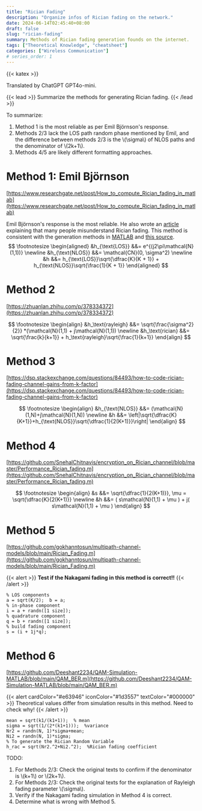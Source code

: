```yaml
---
title: "Rician Fading"
description: "Organize infos of Rician fading on the network."
date: 2024-06-14T02:45:40+08:00
draft: false
slug: "rician-fading"
summary: Methods of Rician fading generation founds on the internet.
tags: ["Theoretical Knowledge", "cheatsheet"]
categories: ["Wireless Communication"]
# series_order: 1
---
```

{{< katex >}}

Translated by ChatGPT GPT4o-mini.

{{< lead >}}
Summarize the methods for generating Rician fading.
{{< /lead >}}

To summarize:
1. Method 1 is the most reliable as per Emil Björnson's response.
2. Methods 2/3 lack the LOS path random phase mentioned by Emil, and the difference between methods 2/3 is the \\(\sigma\\) of NLOS paths and the denominator of \\(2k+1\\).
3. Methods 4/5 are likely different formatting approaches.

# Method 1: Emil Björnson
[https://www.researchgate.net/post/How_to_compute_Rician_fading_in_matlab](https://www.researchgate.net/post/How_to_compute_Rician_fading_in_matlab)

Emil Björnson's response is the most reliable. He also wrote an [article](https://ma-mimo.ellintech.se/2020/03/02/rician-fading-a-channel-model-often-misunderstood/) explaining that many people misunderstand Rician fading. This method is consistent with the generation methods in [MATLAB](https://www.mathworks.com/help/comm/ug/fading-channels.html) and [this source](https://web.xidian.edu.cn/bmbai/files/20150129_145929.pdf).
$$
\footnotesize
\begin{aligned}
&h_{\text{LOS}} &&= e^{(j2\pi\mathcal{N}(1,1))} \newline
&h_{\text{NLOS}} &&= \mathcal{CN}(0, \sigma^2) \newline
&h &&= h_{\text{LOS}}\sqrt{\dfrac{K}{K + 1}} + h_{\text{NLOS}}\sqrt{\frac{1}{K + 1}}
\end{aligned}
$$

# Method 2

[https://zhuanlan.zhihu.com/p/378334372](https://zhuanlan.zhihu.com/p/378334372)

$$
\footnotesize
\begin{align}
&h_\text{rayleigh} &&= \sqrt{\frac{\sigma^2}{2}} *(\mathcal{N}(1,1) + j\mathcal{N}(1,1)) \newline
&h_\text{rician} &&= \sqrt{\frac{k}{k+1}} + h_\text{rayleigh}\sqrt{\frac{1}{k+1}}
\end{align}
$$

# Method 3
[https://dsp.stackexchange.com/questions/84493/how-to-code-rician-fading-channel-gains-from-k-factor](https://dsp.stackexchange.com/questions/84493/how-to-code-rician-fading-channel-gains-from-k-factor)

$$
\footnotesize
\begin{align}
&h_{\text{NLOS}} &&= (\mathcal{N}(1,N)+j\mathcal{N}(1,N)) \newline
&h &&= \left|\sqrt{\dfrac{K}{K+1}}+h_{\text{NLOS}}\sqrt{\dfrac{1}{2(K+1)}}\right|
\end{align}
$$

# Method 4

[https://github.com/SnehalChitnavis/encryption_on_Rician_channel/blob/master/Performance_Rician_fading.m](https://github.com/SnehalChitnavis/encryption_on_Rician_channel/blob/master/Performance_Rician_fading.m)

$$
\footnotesize
\begin{align}
&s &&= \sqrt{\dfrac{1}{2(K+1)}}, \mu = \sqrt{\dfrac{K}{2(K+1)}} \newline
&h &&= ( s\mathcal{N}(1,1) + \mu ) + j( s\mathcal{N}(1,1) + \mu )
\end{align}
$$

# Method 5
[https://github.com/gokhanntosun/multipath-channel-models/blob/main/Rician_Fading.m](https://github.com/gokhanntosun/multipath-channel-models/blob/main/Rician_Fading.m)

{{< alert >}}
**Test if the Nakagami fading in this method is correct!!**
{{< /alert >}}

``` MATLAB{class="code-table" id="my-codeblock" lineNos=table tabWidth=2}
% LOS components
a = sqrt(K/2);  b = a;
% in-phase component
i = a + randn([1 size]);
% quadrature component
q = b + randn([1 size]);
% build fading component
s = (i + 1j*q);
```

# Method 6

[https://github.com/Deeshant2234/QAM-Simulation-MATLAB/blob/main/QAM_BER.m](https://github.com/Deeshant2234/QAM-Simulation-MATLAB/blob/main/QAM_BER.m)

{{< alert cardColor="#e63946" iconColor="#1d3557" textColor="#000000" >}}
Theoretical values differ from simulation results in this method. Need to check why!
{{< /alert >}}

``` MATLAB{class="code-table" id="my-codeblock" lineNos=table tabWidth=2}
mean = sqrt(k1/(k1+1));  % mean
sigma = sqrt(1/(2*(k1+1)));  %variance
Nr2 = randn(N, 1)*sigma+mean;
Ni2 = randn(N, 1)*sigma;
% To generate the Rician Random Variable
h_rac = sqrt(Nr2.^2+Ni2.^2);  %Rician fading coefficient
```

TODO:
1. For Methods 2/3: Check the original texts to confirm if the denominator is \\(k+1\\) or \\(2k+1\\).
2. For Methods 2/3: Check the original texts for the explanation of Rayleigh fading parameter \\(\sigma\\).
3. Verify if the Nakagami fading simulation in Method 4 is correct.
4. Determine what is wrong with Method 5.